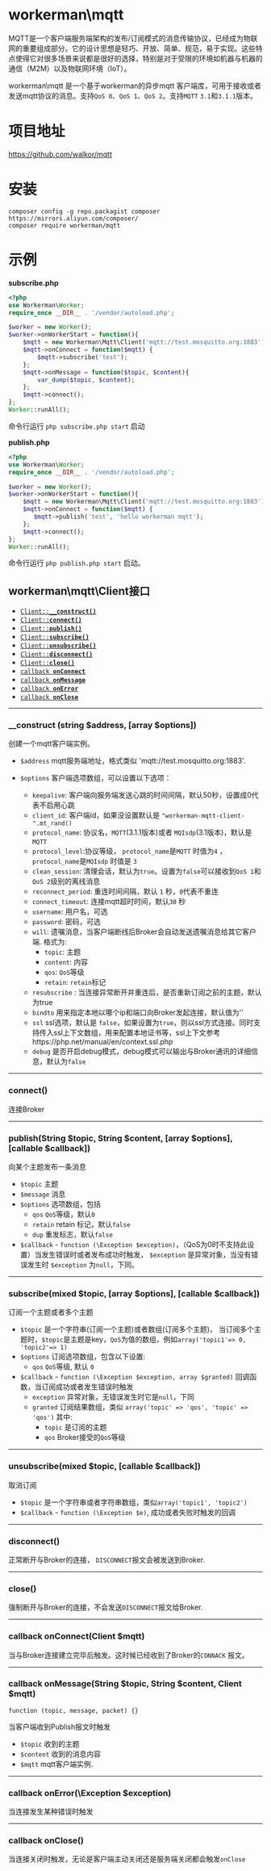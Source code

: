 # workerman\mqtt
MQTT是一个客户端服务端架构的发布/订阅模式的消息传输协议，已经成为物联网的重要组成部分。它的设计思想是轻巧、开放、简单、规范，易于实现。这些特点使得它对很多场景来说都是很好的选择，特别是对于受限的环境如机器与机器的通信（M2M）以及物联网环境（IoT）。

workerman\mqtt 是一个基于workerman的异步mqtt 客户端库，可用于接收或者发送mqtt协议的消息。支持`QoS 0`、`QoS 1`、`QoS 2`。支持`MQTT` `3.1`和`3.1.1`版本。


# 项目地址
https://github.com/walkor/mqtt

# 安装 
```
composer config -g repo.packagist composer https://mirrors.aliyun.com/composer/
composer require workerman/mqtt
```

# 示例
**subscribe.php**
```php
<?php
use Workerman\Worker;
require_once __DIR__ . '/vendor/autoload.php';

$worker = new Worker();
$worker->onWorkerStart = function(){
    $mqtt = new Workerman\Mqtt\Client('mqtt://test.mosquitto.org:1883');
    $mqtt->onConnect = function($mqtt) {
        $mqtt->subscribe('test');
    };
    $mqtt->onMessage = function($topic, $content){
        var_dump($topic, $content);
    };
    $mqtt->connect();
};
Worker::runAll();
```
命令行运行  ```php subscribe.php start``` 启动

**publish.php**
```php
<?php
use Workerman\Worker;
require_once __DIR__ . '/vendor/autoload.php';

$worker = new Worker();
$worker->onWorkerStart = function(){
    $mqtt = new Workerman\Mqtt\Client('mqtt://test.mosquitto.org:1883');
    $mqtt->onConnect = function($mqtt) {
       $mqtt->publish('test', 'hello workerman mqtt');
    };
    $mqtt->connect();
};
Worker::runAll();
```

命令行运行 ```php publish.php start``` 启动。

## workerman\mqtt\Client接口

  * <a href="#construct"><code>Client::<b>__construct()</b></code></a>
  * <a href="#connect"><code>Client::<b>connect()</b></code></a>
  * <a href="#publish"><code>Client::<b>publish()</b></code></a>
  * <a href="#subscribe"><code>Client::<b>subscribe()</b></code></a>
  * <a href="#unsubscribe"><code>Client::<b>unsubscribe()</b></code></a>
  * <a href="#disconnect"><code>Client::<b>disconnect()</b></code></a>
  * <a href="#close"><code>Client::<b>close()</b></code></a>
  * <a href="#onConnect"><code>callback <b>onConnect</b></code></a>
  * <a href="#onMessage"><code>callback <b>onMessage</b></code></a>
  * <a href="#onError"><code>callback <b>onError</b></code></a>
  * <a href="#onClose"><code>callback <b>onClose</b></code></a>

-------------------------------------------------------

<a name="construct"></a>
### __construct (string $address, [array $options])

创建一个mqtt客户端实例。

  * `$address` mqtt服务端地址，格式类似 'mqtt://test.mosquitto.org:1883'. 

  * `$options` 客户端选项数组，可以设置以下选项：
    * `keepalive`: 客户端向服务端发送心跳的时间间隔，默认50秒，设置成0代表不启用心跳
    * `client_id`: 客户端id，如果没设置默认是 ```"workerman-mqtt-client-".mt_rand()```
    * `protocol_name`: 协议名，`MQTT`(3.1.1版本)或者 `MQIsdp`(3.1版本)，默认是`MQTT`
    * `protocol_level`:协议等级， `protocol_name`是`MQTT` 时值为`4` ，`protocol_name`是`MQIsdp` 时值是 `3`
    * `clean_session`: 清理会话，默认为`true`。设置为`false`可以接收到`QoS 1`和`QoS 2`级别的离线消息
    * `reconnect_period`: 重连时间间隔，默认 `1` 秒，`0`代表不重连
    * `connect_timeout`: 连接mqtt超时时间，默认`30` 秒
    * `username`: 用户名，可选
    * `password`: 密码，可选
    * `will`: 遗嘱消息，当客户端断线后Broker会自动发送遗嘱消息给其它客户端. 格式为:
      * `topic`: 主题
      * `content`: 内容
      * `qos`: `QoS`等级
      * `retain`: `retain`标记
    * `resubscribe` : 当连接异常断开并重连后，是否重新订阅之前的主题，默认为true
    * `bindto` 用来指定本地以哪个ip和端口向Broker发起连接，默认值为''
    * `ssl` ssl选项，默认是 `false`，如果设置为`true`，则以ssl方式连接。同时支持传入ssl上下文数组，用来配置本地证书等，ssl上下文参考https://php.net/manual/en/context.ssl.php
    * `debug` 是否开启debug模式，debug模式可以输出与Broker通讯的详细信息，默认为`false`

-------------------------------------------------------

<a name="connect"></a>
### connect()

连接Broker

-------------------------------------------------------

<a name="publish"></a>
### publish(String $topic, String $content, [array $options], [callable $callback])

向某个主题发布一条消息

* `$topic` 主题
* `$message` 消息
* `$options` 选项数组，包括
  * `qos` `QoS`等级，默认`0`
  * `retain` retain 标记，默认`false`
  * `dup` 重发标志，默认`false`
* `$callback` - `function (\Exception $exception)`，（QoS为0时不支持此设置）当发生错误时或者发布成功时触发， `$exception` 是异常对象，当没有错误发生时 `$exception` 为`null`，下同。
  
-------------------------------------------------------

<a name="subscribe"></a>
### subscribe(mixed $topic, [array $options], [callable $callback])

订阅一个主题或者多个主题

* `$topic` 是一个字符串(订阅一个主题)或者数组(订阅多个主题)，
当订阅多个主题时，`$topic`是主题是key，`QoS`为值的数组，例如`array('topic1'=> 0, 'topic2'=> 1)`
* `$options` 订阅选项数组，包含以下设置:
  * `qos` `QoS`等级, 默认 `0`
* `$callback` - `function (\Exception $exception, array $granted)`
  回调函数，当订阅成功或者发生错误时触发
  * `exception` 异常对象，无错误发生时它是`null`，下同
  * `granted` 订阅结果数组，类似 `array('topic' => 'qos', 'topic' => 'qos')` 其中:
    * `topic` 是订阅的主题
    * `qos` Broker接受的`QoS`等级

-------------------------------------------------------

<a name="unsubscribe"></a>
### unsubscribe(mixed $topic, [callable $callback])

取消订阅

* `$topic` 是一个字符串或者字符串数组，类似`array('topic1', 'topic2')`
* `$callback` - `function (\Exception $e)`, 成功或者失败时触发的回调

-------------------------------------------------------

<a name="disconnect"></a>
### disconnect()

正常断开与Broker的连接， `DISCONNECT`报文会被发送到Broker.

-------------------------------------------------------

<a name="close"></a>
### close()

强制断开与Broker的连接，不会发送`DISCONNECT`报文给Broker.

-------------------------------------------------------

<a name="onConnect"></a>
### callback onConnect(Client $mqtt)
当与Broker连接建立完毕后触发。这时候已经收到了Broker的`CONNACK` 报文。

-------------------------------------------------------

<a name="onMessage"></a>
### callback onMessage(String $topic, String $content, Client $mqtt)
`function (topic, message, packet) {}`

当客户端收到Publish报文时触发
* `$topic` 收到的主题
* `$content` 收到的消息内容
* `$mqtt` mqtt客户端实例.

-------------------------------------------------------

<a name="onError"></a>
### callback onError(\Exception $exception)
当连接发生某种错误时触发

-------------------------------------------------------

<a name="onClose"></a>
### callback onClose()
当连接关闭时触发，无论是客户端主动关闭还是服务端关闭都会触发`onClose`


